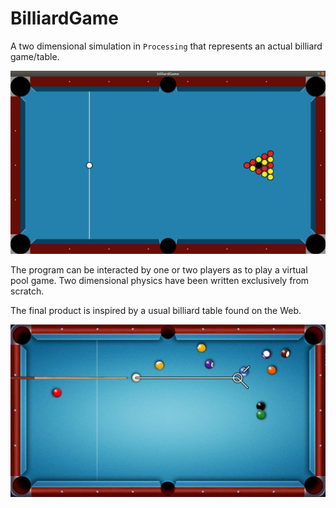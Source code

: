 # BilliardGame
A two dimensional simulation in `Processing` that represents an actual billiard game/table. 

![](images/initial_position.png)

The program can be interacted by one or two players as to play a virtual pool game. Two dimensional physics have been written exclusively from scratch.

The final product is inspired by a usual billiard table found on the Web.

![](images/pool.jpg)

